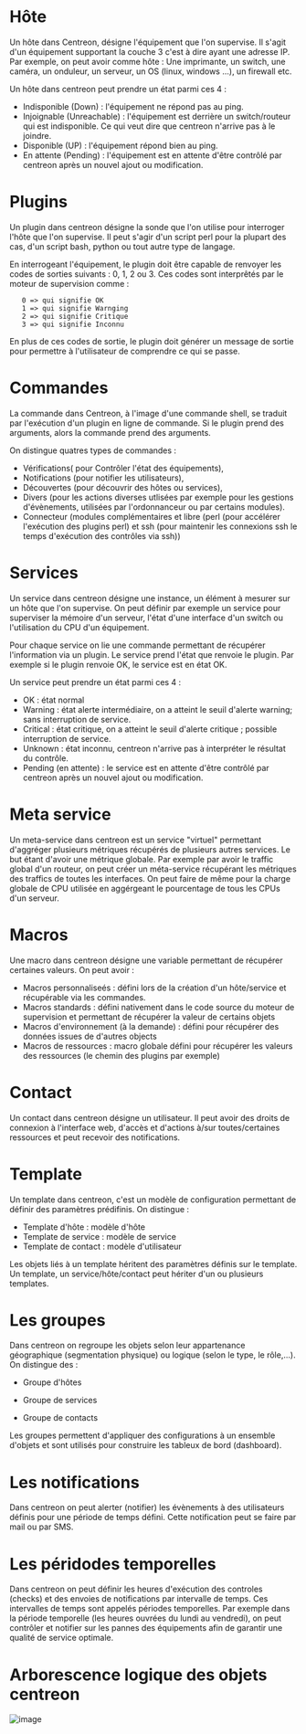 # Hôte

Un hôte dans Centreon, désigne l'équipement que l'on supervise. Il s'agit d'un équipement supportant la couche 3 c'est à dire ayant une adresse IP. Par exemple, on peut avoir comme hôte : Une imprimante, un switch, une caméra, un onduleur, un serveur, un OS (linux, windows ...), un firewall etc.

Un hôte dans centreon peut prendre un état parmi ces 4 :

 - Indisponible (Down) : l'équipement ne répond pas au ping.
 - Injoignable (Unreachable) : l'équipement est derrière un switch/routeur qui est indisponible. Ce qui veut dire que centreon n'arrive pas à le joindre.
 - Disponible (UP) : l'équipement répond bien au ping.
 - En attente (Pending) : l'équipement est en attente d'être contrôlé par centreon après un nouvel ajout ou modification.

# Plugins

Un plugin dans centreon désigne la sonde que l'on utilise pour interroger l'hôte que l'on supervise. Il peut s'agir d'un script perl pour la plupart des cas, d'un script bash, python ou tout autre type de langage.

En interrogeant l'équipement, le plugin doit être capable de renvoyer les codes de sorties suivants : 0, 1, 2 ou 3. Ces codes sont interprêtés par le moteur de supervision comme :

       0 => qui signifie OK
       1 => qui signifie Warnging
       2 => qui signifie Critique
       3 => qui signifie Inconnu
 En plus de ces codes de sortie, le plugin doit générer un message de sortie pour permettre à l'utilisateur de comprendre ce qui se passe.
 
# Commandes

La commande dans Centreon, à l'image d'une commande shell, se traduit par l'exécution d'un plugin en ligne de commande. Si le plugin prend des arguments, alors la commande prend des arguments.

On distingue quatres types de commandes : 

- Vérifications( pour Contrôler l'état des équipements), 
- Notifications (pour notifier les utilisateurs), 
- Découvertes (pour découvrir des hôtes ou services), 
- Divers (pour les actions diverses utlisées par exemple pour les gestions d'évènements, utilisées par l'ordonnanceur ou par certains modules).
- Connecteur (modules complémentaires et libre (perl (pour accélérer l'exécution des plugins perl) et ssh (pour maintenir les connexions ssh le temps d'exécution des contrôles via ssh)) 

# Services

Un service dans centreon désigne une instance, un élément à mesurer sur un hôte que l'on supervise. On peut définir par exemple un service pour superviser la mémoire d'un serveur, l'état d'une interface d'un switch ou l'utilisation du CPU d'un équipement.

Pour chaque service on lie une commande permettant de récupérer l'information via un plugin. Le service prend l'état que renvoie le plugin. Par exemple si le plugin renvoie OK, le service est en état OK.

Un service peut prendre un état parmi ces 4 :

- OK : état normal
- Warning : état alerte intermédiaire, on a atteint le seuil d'alerte warning; sans interruption de service.
- Critical : état critique, on a atteint le seuil d'alerte critique ; possible interruption de service.
- Unknown : état inconnu, centreon n'arrive pas à interpréter le résultat du contrôle.
- Pending (en attente) : le service est en attente d'être contrôlé par centreon après un nouvel ajout ou modification.

# Meta service

Un meta-service dans centreon est un service "virtuel" permettant d'aggréger plusieurs métriques récupérés de plusieurs autres services. Le but étant d'avoir une métrique globale. Par exemple par avoir le traffic global d'un routeur, on peut créer un méta-service récupérant les métriques des traffics de toutes les interfaces. On peut faire de même pour la charge globale de CPU utilisée en aggérgeant le pourcentage de tous les CPUs d'un serveur.

# Macros

Une macro dans centreon désigne une variable permettant de récupérer certaines valeurs. On peut avoir :

 - Macros personnaliseés : défini lors de la création d'un hôte/service et récupérable via les commandes.
 - Macros standards : défini nativement dans le code source du moteur de supervision et permettant de récupérer la valeur de certains objets 
 - Macros d'environnement (à la demande) : défini pour récupérer des données issues de d'autres objects
 - Macros de ressources : macro globale défini pour récupérer les valeurs des ressources (le chemin des plugins par exemple)

# Contact

Un contact dans centreon désigne un utilisateur. Il peut avoir des droits de connexion à l'interface web, d'accès et d'actions à/sur toutes/certaines ressources et peut recevoir des notifications.

# Template

Un template dans centreon, c'est un modèle de configuration permettant de définir des paramètres prédifinis. On distingue :

- Template d'hôte : modèle d'hôte
- Template de service : modèle de service  
- Template de contact : modèle d'utilisateur 

Les objets liés à un template héritent des paramètres définis sur le template. Un template, un service/hôte/contact peut hériter d'un ou plusieurs templates. 

# Les groupes 

Dans centreon on regroupe les objets selon leur appartenance géographique (segmentation physique) ou logique (selon le type, le rôle,...). On distingue des :

 - Groupe d'hôtes
      
 - Groupe de services
      
 - Groupe de contacts

Les groupes permettent d'appliquer des configurations à un ensemble d'objets et sont utilisés pour construire les tableux de bord (dashboard).

# Les notifications

Dans centreon on peut alerter (notifier) les évènements à des utilisateurs définis pour une période de temps défini. Cette notification peut se faire par mail ou par SMS.

# Les péridodes temporelles

Dans centreon on peut définir les heures d'exécution des controles (checks) et des envoies de notifications par intervalle de temps. Ces intervalles de temps sont appelés périodes temporelles. Par exemple dans la période temporelle (les heures ouvrées du lundi au vendredi), on peut contrôler et notifier sur les pannes des équipements afin de garantir une qualité de service optimale.

# Arborescence logique des objets centreon
![image](https://user-images.githubusercontent.com/61230711/199752538-ff5b9383-40e3-4e18-b0ff-b3c372d6de1a.png)

